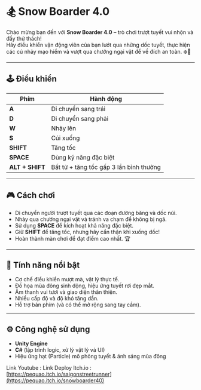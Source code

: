 # 🏂 Snow Boarder 4.0

Chào mừng bạn đến với **Snow Boarder 4.0** – trò chơi trượt tuyết vui nhộn và đầy thử thách!  
Hãy điều khiển vận động viên của bạn lướt qua những dốc tuyết, thực hiện các cú nhảy mạo hiểm và vượt qua chướng ngại vật để về đích an toàn. ❄️🎿

---

## 🕹️ **Điều khiển**

| Phím | Hành động |
|------|-------------|
| **A** | Di chuyển sang trái |
| **D** | Di chuyển sang phải |
| **W** | Nhảy lên |
| **S** | Cúi xuống |
| **SHIFT** | Tăng tốc |
| **SPACE** | Dùng kỹ năng đặc biệt |
| **ALT + SHIFT** | Bất tử + tăng tốc gấp 3 lần bình thường  |
---

## 🎮 **Cách chơi**

- Di chuyển người trượt tuyết qua các đoạn đường băng và dốc núi.  
- Nhảy qua chướng ngại vật và tránh va chạm để không bị ngã.  
- Sử dụng **SPACE** để kích hoạt khả năng đặc biệt.  
- Giữ **SHIFT** để tăng tốc, nhưng hãy cẩn thận khi xuống dốc!  
- Hoàn thành màn chơi để đạt điểm cao nhất. 🏆

---

## 🌲 **Tính năng nổi bật**

- Cơ chế điều khiển mượt mà, vật lý thực tế.  
- Đồ họa mùa đông sinh động, hiệu ứng tuyết rơi đẹp mắt.  
- Âm thanh vui tươi và giao diện thân thiện.  
- Nhiều cấp độ và độ khó tăng dần.  
- Hỗ trợ bàn phím (và có thể mở rộng sang tay cầm).

---

## ⚙️ **Công nghệ sử dụng**

- **Unity Engine**
- **C#** (lập trình logic, xử lý vật lý và UI)
- Hiệu ứng hạt (Particle) mô phỏng tuyết & ánh sáng mùa đông


Link Youtube :  Link Deploy Itch.io : [https://pequao.itch.io/saigonstreetrunner](https://pequao.itch.io/snowboarder40)

